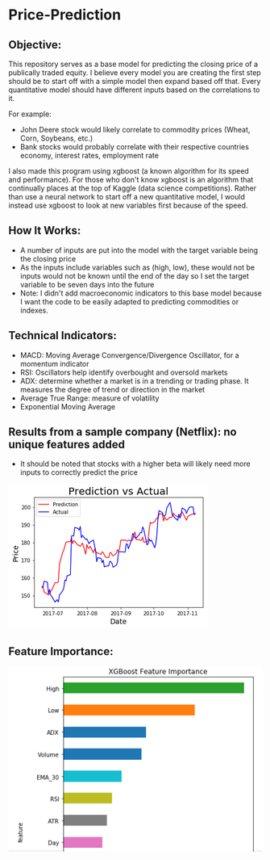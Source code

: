 # Price-Prediction


## Objective:  
This repository serves as a base model for predicting the closing price of a publically traded equity.   I believe every model you are creating the first step should be to start off with a simple model then expand based off that.  Every quantitative model should have different inputs based on the correlations to it.  

For example:
* John Deere stock would likely correlate to commodity prices (Wheat, Corn, Soybeans, etc.)
* Bank stocks would probably correlate with their respective countries economy, interest rates, employment rate

I also made this program using xgboost (a known algorithm for its speed and performance).  For those who don't know xgboost is an algorithm that continually places at the top of Kaggle (data science competitions).  Rather than use a neural network to start off a new quantitative model, I would instead use xgboost to look at new variables first because of the speed.  

## How It Works:
* A number of inputs are put into the model with the target variable being the closing price
* As the inputs include variables such as (high, low), these would not be inputs would not be known until the end of the day so I set the target variable to be seven days into the future
* Note: I didn't add macroeconomic indicators to this base model because I want the code to be easily adapted to predicting commodities or indexes. 

## Technical Indicators:
* MACD: Moving Average Convergence/Divergence Oscillator, for a momentum indicator
* RSI: Oscillators help identify overbought and oversold markets
* ADX: determine whether a market is in a trending or trading phase.  It measures the degree of trend or direction in the market
* Average True Range: measure of volatility
* Exponential Moving Average


## Results from a sample company (Netflix): no unique features added
*  It should be noted that stocks with a higher beta will likely need more inputs to correctly predict the price

![picture](BaseModel_Results.png)

## Feature Importance:
![picture](Base_Model_Feature_Importance.png)

